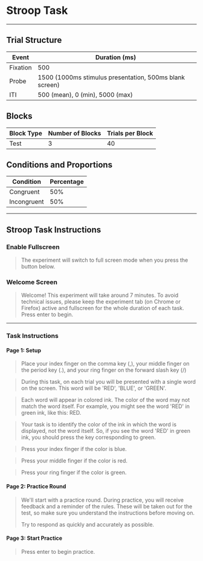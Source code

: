 # Stroop Task

---

## Trial Structure

| Event    | Duration (ms)                                           |
| -------- | ------------------------------------------------------- |
| Fixation | 500                                                     |
| Probe    | 1500 (1000ms stimulus presentation, 500ms blank screen) |
| ITI      | 500 (mean), 0 (min), 5000 (max)                         |

## Blocks

| Block Type | Number of Blocks | Trials per Block |
| ---------- | ---------------- | ---------------- |
| Test       | 3                | 40               |

## Conditions and Proportions

| Condition   | Percentage |
| ----------- | ---------- |
| Congruent   | 50%        |
| Incongruent | 50%        |

---

## Stroop Task Instructions

### Enable Fullscreen

> The experiment will switch to full screen mode when you press the button below.

### Welcome Screen

> Welcome! This experiment will take around 7 minutes. To avoid technical issues, please keep the experiment tab (on Chrome or Firefox) active and fullscreen for the whole duration of each task. Press enter to begin.

---

### Task Instructions

#### Page 1: Setup

> Place your index finger on the comma key (,), your middle finger on the period key (.), and your ring finger on the forward slash key (/)

> During this task, on each trial you will be presented with a single word on the screen. This word will be 'RED', 'BLUE', or 'GREEN'.

> Each word will appear in colored ink. The color of the word may not match the word itself. For example, you might see the word 'RED' in green ink, like this: RED.

> Your task is to identify the color of the ink in which the word is displayed, not the word itself. So, if you see the word 'RED' in green ink, you should press the key corresponding to green.

> Press your index finger if the color is blue.

> Press your middle finger if the color is red.

> Press your ring finger if the color is green.

#### Page 2: Practice Round

> We'll start with a practice round. During practice, you will receive feedback and a reminder of the rules. These will be taken out for the test, so make sure you understand the instructions before moving on.
>
> Try to respond as quickly and accurately as possible.

#### Page 3: Start Practice

> Press enter to begin practice.
